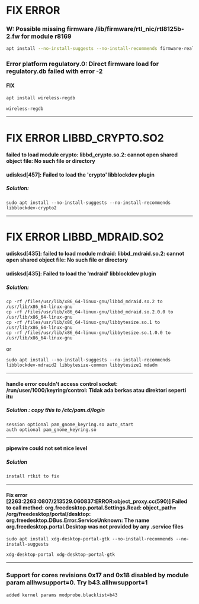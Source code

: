 # FIX ERROR

### W: Possible missing firmware /lib/firmware/rtl_nic/rtl8125b-2.fw for module r8169
```bash
apt install --no-install-suggests --no-install-recommends firmware-realtek
```

### Error platform regulatory.0: Direct firmware load for regulatory.db failed with error -2
#### FIX
```bash
apt install wireless-regdb
```
```
wireless-regdb
```
---

# FIX ERROR LIBBD_CRYPTO.SO2
#### failed to load module crypto: libbd_crypto.so.2: cannot open shared object file: No such file or directory
#### udisksd[457]: Failed to load the 'crypto' libblockdev plugin
##### Solution:
```
sudo apt install --no-install-suggests --no-install-recommends libblockdev-crypto2
```
---

# FIX ERROR LIBBD_MDRAID.SO2
#### udisksd[435]: failed to load module mdraid: libbd_mdraid.so.2: cannot open shared object file: No such file or directory
#### udisksd[435]: Failed to load the 'mdraid' libblockdev plugin
##### Solution:
```
cp -rf /files/usr/lib/x86_64-linux-gnu/libbd_mdraid.so.2 to /usr/lib/x86_64-linux-gnu
cp -rf /files/usr/lib/x86_64-linux-gnu/libbd_mdraid.so.2.0.0 to /usr/lib/x86_64-linux-gnu
cp -rf /files/usr/lib/x86_64-linux-gnu/libbytesize.so.1 to /usr/lib/x86_64-linux-gnu
cp -rf /files/usr/lib/x86_64-linux-gnu/libbytesize.so.1.0.0 to /usr/lib/x86_64-linux-gnu
```
or
```
sudo apt install --no-install-suggests --no-install-recommends libblockdev-mdraid2 libbytesize-common libbytesize1 mdadm
```
---

#### handle error couldn't access control socket: /run/user/1000/keyring/control: Tidak ada berkas atau direktori seperti itu
##### Solution : copy this to /etc/pam.d/login
```
session optional pam_gnome_keyring.so auto_start
auth optional pam_gnome_keyring.so
```
---
#### pipewire could not set nice level
##### Solution 
```
install rtkit to fix
```
---
#### Fix error [2263:2263:0807/213529.060837:ERROR:object_proxy.cc(590)] Failed to call method: org.freedesktop.portal.Settings.Read: object_path= /org/freedesktop/portal/desktop: org.freedesktop.DBus.Error.ServiceUnknown: The name org.freedesktop.portal.Desktop was not provided by any .service files
```
sudo apt install xdg-desktop-portal-gtk --no-install-recommends --no-install-suggests
```
```
xdg-desktop-portal xdg-desktop-portal-gtk
```
---

### Support for cores revisions 0x17 and 0x18 disabled by module param allhwsupport=0. Try b43.allhwsupport=1
```
added kernel params modprobe.blacklist=b43
```